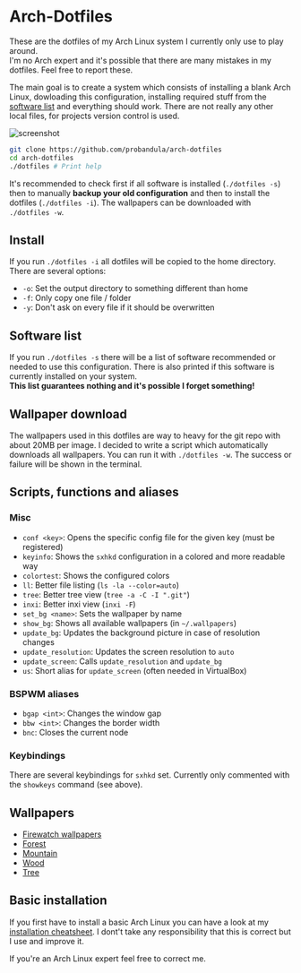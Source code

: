 # Arch-Dotfiles
These are the dotfiles of my Arch Linux system I currently only use to play around.  
I'm no Arch expert and it's possible that there are many mistakes in my dotfiles. Feel free to report these.

The main goal is to create a system which consists of installing a blank Arch Linux, dowloading this configuration, installing required stuff from the [software list](#software-list) and everything should work. There are not really any other local files, for projects version control is used.

![screenshot](https://raw.githubusercontent.com/probandula/arch-dotfiles/master/misc/screenshot.png)

```bash
git clone https://github.com/probandula/arch-dotfiles
cd arch-dotfiles
./dotfiles # Print help
```
It's recommended to check first if all software is installed (`./dotfiles -s`) then to manually **backup your old configuration** and then to install the dotfiles (`./dotfiles -i`). The wallpapers can be downloaded with `./dotfiles -w`.

## Install
If you run `./dotfiles -i` all dotfiles will be copied to the home directory. There are several options:  
* `-o`: Set the output directory to something different than home
* `-f`: Only copy one file / folder
* `-y`: Don't ask on every file if it should be overwritten

## Software list
If you run `./dotfiles -s` there will be a list of software recommended or needed to use this configuration.
There is also printed if this software is currently installed on your system.  
**This list guarantees nothing and it's possible I forget something!**

## Wallpaper download
The wallpapers used in this dotfiles are way to heavy for the git repo with about 20MB per image. I decided to write a script which automatically downloads all wallpapers. You can run it with `./dotfiles -w`. The success or failure will be shown in the terminal.

## Scripts, functions and aliases

### Misc
* `conf <key>`: Opens the specific config file for the given key (must be registered)
* `keyinfo`: Shows the `sxhkd` configuration in a colored and more readable way
* `colortest`: Shows the configured colors
* `ll`: Better file listing (`ls -la --color=auto`)
* `tree`: Better tree view (`tree -a -C -I ".git"`)
* `inxi`: Better inxi view (`inxi -F`)
* `set_bg <name>`: Sets the wallpaper by name
* `show_bg`: Shows all available wallpapers (in `~/.wallpapers`)
* `update_bg`: Updates the background picture in case of resolution changes
* `update_resolution`: Updates the screen resolution to `auto`
* `update_screen`: Calls `update_resolution` and `update_bg`
* `us`: Short alias for `update_screen` (often needed in VirtualBox)

### BSPWM aliases
* `bgap <int>`: Changes the window gap
* `bbw <int>`: Changes the border width
* `bnc`: Closes the current node

### Keybindings
There are several keybindings for `sxhkd` set. Currently only commented with the `showkeys` command (see above).

## Wallpapers
* [Firewatch wallpapers](http://blog.camposanto.com/post/138965082204/firewatch-launch-wallpaper-when-we-redit-the)
* [Forest](https://images.unsplash.com/photo-1440688807730-73e4e2169fb8)
* [Mountain](https://static.pexels.com/photos/46113/pexels-photo-46113.jpeg)
* [Wood](https://static.pexels.com/photos/132205/pexels-photo-132205.jpeg)
* [Tree](https://static.pexels.com/photos/38136/pexels-photo-38136.jpeg)

## Basic installation
If you first have to install a basic Arch Linux you can have a look at my [installation cheatsheet](https://github.com/probandula/arch-dotfiles/blob/master/misc/arch-install-cheatsheet.sh). I dont't take any responsibility that this is correct but I use and improve it.

If you're an Arch Linux expert feel free to correct me.
